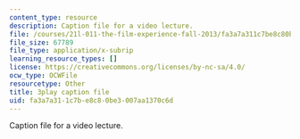 ```yaml
---
content_type: resource
description: Caption file for a video lecture.
file: /courses/21l-011-the-film-experience-fall-2013/fa3a7a311c7be8c80be3007aa1370c6d_wAojFJTmsxE.srt
file_size: 67789
file_type: application/x-subrip
learning_resource_types: []
license: https://creativecommons.org/licenses/by-nc-sa/4.0/
ocw_type: OCWFile
resourcetype: Other
title: 3play caption file
uid: fa3a7a31-1c7b-e8c8-0be3-007aa1370c6d
---
```

Caption file for a video lecture.